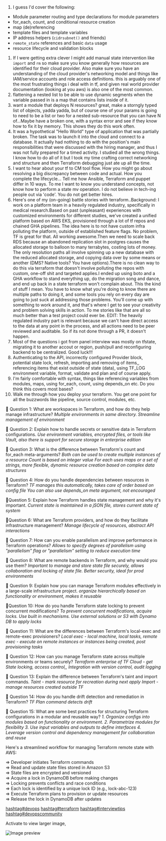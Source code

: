 1. I guess I'd cover the following:

- Module parameter routing and type declarations for module parameters
- for_each, count, and conditional resource creation
- map (de)referencing
- template files and template variables
- IP address helpers (`cidrsubnet()` and friends)
- `remote_state` references and basic `data` usage
- resource lifecycle and validation blocks

1. If I were getting extra clever I might add manual state intervention like `import` and `rm` so make sure you know generally how resources are identified for their cloud provider. Also make sure you have an understanding of the cloud provider's networking model and things like IAM/service accounts and role access definitions. this is arguably one of the most frustrating things i deal with in tf, and given real world provider documentation (looking at you aws) is also one of the most common.
2. flattening a nested list to be able to use dynamic segments when the variable passed in is a map that contains lists inside of it.
3. want a module that deploys N resources? great, make a storngly typed list of objects, yadda yadda, but of course one of your params is going to need to be a list or two for a nested sub-resource that you can have N of...Maybe have a broken one, with a syntax error and see if they know how to fix it by memory. This shows they do this work often.
4. It was a hypothetical "Hello World" type of application that was partially broken. The task was to launch it into the cloud and connect to a database. It actually had nothing to do with the position's main responsibilities that were discussed with the hiring manager, and thus I was not fully prepared for a timed activity. I studied all the wrong things. I know how to do all of it but I took my time crafting correct networking and structure and then Terraform debugging just ate up all the time.
5. I want to hear about your tf to CM tool flow. How you might go about resolving a big discrepancy between code and actual. How you complete the lifecycle... Tell me how Ansible, Terraform and puppet differ in 10 ways. To me I want to know you understand concepts, not know how to perform a state mv operation. I do not believe in tech-ing people out via 'code'. You do not get better hires.
6. Here's one of my (on-going) battle stories with terraform..Background: I work on a platform team in a heavily regulated industry, specifically in medical research.Based on past (unpleasant) experiences with customized environments for different studies, we've created a unified platform based on AWS EKS, provisioned through a lot of tf repos and chained GHA pipelines. The idea here is to not have custom infra polluting the platform, outside of established feature flags. No problem, TF is great for that. All working awesome.Then we need to scale back RDS because an abandoned replication slot in postgres causes the allocated storage to balloon to many terrabytes, costing lots of money. The only resolution paths all involve spinning up a new database with the reduced allocated storage, and copying data over by some means or another (DMS? Native tools? You have options).There is no clean way to do this via terraform that doesn't involve polluting the repos with custom, one-off shit and targeted applies.I ended up using boto and a GHA workflow to stand everything up, do the migration song and dance, and end up back in a state terraform won't complain about. This the kind of stuff I mean. You have to know what you're doing to know there are multiple paths to doing it, and some tools you rely on every day are going to just suck at addressing those problems. You'll come up with something to work around it, and that's where I get to see your creativity and problem solving skills in action. To me stories like that are all so much better than a test project could ever be. EDIT: The heavily regulated industry part is relevant because we can't have direct access to the data at any point in the process, and all actions need to be peer reviewed and auditable. So if its not done through a PR, it doesn't happen.
7. Most of the questions i got from panel interview was mostly on tfstate, migrating it to another accout or region, push/pull and reconfiguring backend to be centralized. Good luck!!!
8. Authenticating to the API, incorrectly configured Provider block, potential state lock, refresh, importing and removing of items,, referencing items that exist outside of state (data), using TF_LOG environment variable, format, validate and plan and of course apply.
9. I'm fairly comfortable with syntax, things like referencing variables from modules, maps, using for_each, count, using depends_on etc. Do you think this covers most bases?
10. Walk me through how you deploy your terraform. You get one point for all the buzzwords like pipeline, source control, modules, etc.


🔹 Question 1: What are workspaces in Terraform, and how do they help manage infrastructure? 
*Multiple environments in same directory. Streamline management of environment*

🔹 Question 2: Explain how to handle secrets or sensitive data in Terraform configurations. 
*Use environment variables, encrypted files, or tools like Vault, also there is support for secure storage in enterprise edition*

🔹 Question 3: What is the difference between Terraform's count and for_each meta-arguments? 
*Both can be used to create multiple instances of a resource
Count is based on integer value
For each uses maps or a set of strings, more flexible, dynamic resource creation based on complex data structures*

🔹 Question 4: How do you handle dependencies between resources in Terraform? 
*TF manages this automatically, takes care of order based on config file
You can also use depends_on meta argument, not encouraged*

🔹Question 5: Explain how Terraform handles state management and why it's important. 
*Current state is maintained in a jSON file, stores current state of system*

🔹Question 6: What are Terraform providers, and how do they facilitate infrastructure management? 
*Manage lifecycle of resources, abstract API interactions*

🔹 Question 7: How can you enable parallelism and improve performance in Terraform operations? 
*Allows to specify degrees of parallelism using "parallelism" flag or "parallelism" setting to reduce execution time*

🔹 Question 8: What are remote backends in Terraform, and why would you use them? 
*Important to manage and store state file securely, allows collaboration and locking of state file. Better security, ideal for prod environments*

🔹 Question 9: Explain how you can manage Terraform modules effectively in a large-scale infrastructure project. 
*organize hierarchically based on functionality or environment, makes it reusable*

🔹Question 10: How do you handle Terraform state locking to prevent concurrent modifications? 
*To prevent concurrent modifications, acquire locks. Use built in mechanisms. Use external solutions or S3 with Dynamo DB to apply locks*

🔹 Question 11: What are the differences between Terraform's local-exec and remote-exec provisioners? 
*Local exec - local machine, local tasks, remote exec - execute on remote instances or instances being created, post provisioning tasks*

🔹 Question 12: How can you manage Terraform state across multiple environments or teams securely? 
*Terraform enterprise of TF Cloud - get State locking, access control,, Integration with version control, audit logging*

🔹 Question 13: Explain the difference between Terraform's taint and import commands. 
*Taint - mark resource for recreation during next apply
Import - manage resources created outside TF*

🔹 Question 14: How do you handle drift detection and remediation in Terraform? 
*TF Plan command detects drift*

🔹 Question 15: What are some best practices for structuring Terraform configurations in a modular and reusable way?
*1. Organize configs into modules based on functionality or environment. 2. Parametrize modules for flexibility 3. Use input variables and outputs to define interfaces 4. Leverage version control and dependency management for collaboration and reuse*


Here's a streamlined workflow for managing Terraform remote state with AWS:  
  
=> Developer initiates Terraform commands  
=> Read and update state files stored in Amazon S3  
=> State files are encrypted and versioned  
=> Acquire a lock in DynamoDB before making changes  
=> Locking prevents conflicts and race conditions  
=> Each lock is identified by a unique lock ID (e.g., lock-abc-123)  
=> Execute Terraform plans to provision or update resources  
=> Release the lock in DynamoDB after updates  
  
[hashtag#devops](https://www.linkedin.com/feed/hashtag/?keywords=devops&highlightedUpdateUrns=urn%3Ali%3Aactivity%3A7201094112463187968) [hashtag#terraform](https://www.linkedin.com/feed/hashtag/?keywords=terraform&highlightedUpdateUrns=urn%3Ali%3Aactivity%3A7201094112463187968) [hashtag#interviewtips](https://www.linkedin.com/feed/hashtag/?keywords=interviewtips&highlightedUpdateUrns=urn%3Ali%3Aactivity%3A7201094112463187968) [hashtag#devopscommunity](https://www.linkedin.com/feed/hashtag/?keywords=devopscommunity&highlightedUpdateUrns=urn%3Ali%3Aactivity%3A7201094112463187968)

Activate to view larger image,

![Image preview](https://media.licdn.com/dms/image/D4D22AQGM-e39ekPSsw/feedshare-shrink_2048_1536/0/1716874625772?e=1720051200&v=beta&t=Qo19isnel32xoDw-4Zg0sypyPdvtydGAROl0Bs_njVI)